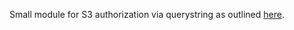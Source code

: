 Small module for S3 authorization via querystring as outlined [here](http://docs.aws.amazon.com/AmazonS3/latest/API/sigv4-query-string-auth.html).

